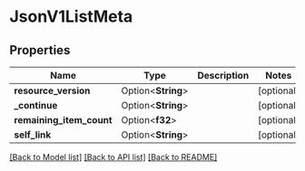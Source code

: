 # JsonV1ListMeta

## Properties

Name | Type | Description | Notes
------------ | ------------- | ------------- | -------------
**resource_version** | Option<**String**> |  | [optional]
**_continue** | Option<**String**> |  | [optional]
**remaining_item_count** | Option<**f32**> |  | [optional]
**self_link** | Option<**String**> |  | [optional]

[[Back to Model list]](../README.md#documentation-for-models) [[Back to API list]](../README.md#documentation-for-api-endpoints) [[Back to README]](../README.md)


